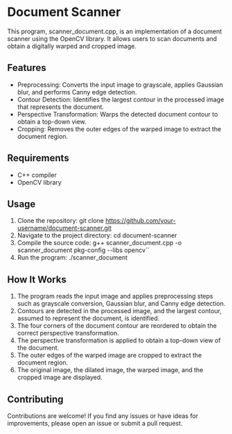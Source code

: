 # Document Scanner
This program, scanner_document.cpp, is an implementation of a document scanner using the OpenCV library. It allows users to scan documents and obtain a digitally warped and cropped image.

## Features
- Preprocessing: Converts the input image to grayscale, applies Gaussian blur, and performs Canny edge detection.
- Contour Detection: Identifies the largest contour in the processed image that represents the document.
- Perspective Transformation: Warps the detected document contour to obtain a top-down view.
- Cropping: Removes the outer edges of the warped image to extract the document region.

## Requirements
- C++ compiler
- OpenCV library

## Usage
1. Clone the repository: git clone https://github.com/your-username/document-scanner.git
2. Navigate to the project directory: cd document-scanner
3. Compile the source code: g++ scanner_document.cpp -o scanner_document pkg-config --libs opencv``
4. Run the program: ./scanner_document

## How It Works
1. The program reads the input image and applies preprocessing steps such as grayscale conversion, Gaussian blur, and Canny edge detection.
2. Contours are detected in the processed image, and the largest contour, assumed to represent the document, is identified.
3. The four corners of the document contour are reordered to obtain the correct perspective transformation.
4. The perspective transformation is applied to obtain a top-down view of the document.
5. The outer edges of the warped image are cropped to extract the document region.
6. The original image, the dilated image, the warped image, and the cropped image are displayed.

## Contributing
Contributions are welcome! If you find any issues or have ideas for improvements, please open an issue or submit a pull request.
